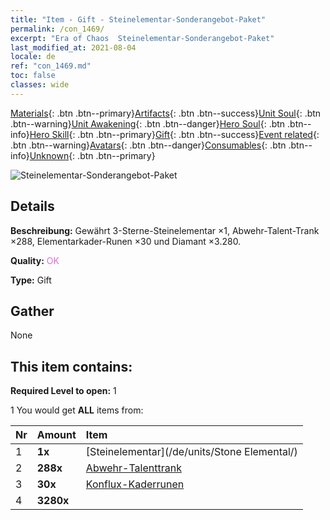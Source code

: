 ```yaml
---
title: "Item - Gift - Steinelementar-Sonderangebot-Paket"
permalink: /con_1469/
excerpt: "Era of Chaos  Steinelementar-Sonderangebot-Paket"
last_modified_at: 2021-08-04
locale: de
ref: "con_1469.md"
toc: false
classes: wide
---
```

 [Materials](/ItemsDE/){: .btn .btn--primary}[Artifacts](/ItemsDE/Artifacts/){: .btn .btn--success}[Unit Soul](/ItemsDE/UnitSoul/){: .btn .btn--warning}[Unit Awakening](/ItemsDE/UnitAwakening/){: .btn .btn--danger}[Hero Soul](/ItemsDE/HeroSoul/){: .btn .btn--info}[Hero Skill](/ItemsDE/HeroSkill/){: .btn .btn--primary}[Gift](/ItemsDE/Gift/){: .btn .btn--success}[Event related](/ItemsDE/Events/){: .btn .btn--warning}[Avatars](/ItemsDE/Avatars/){: .btn .btn--danger}[Consumables](/ItemsDE/Consumables/){: .btn .btn--info}[Unknown](/ItemsDE/Unknown/){: .btn .btn--primary}

 ![Steinelementar-Sonderangebot-Paket](/images/t/i_907083.png)

## Details
 **Beschreibung:** Gewährt 3-Sterne-Steinelementar ×1, Abwehr-Talent-Trank ×288, Elementarkader-Runen ×30 und Diamant ×3.280.

 **Quality:** <span style="color: #DA70D6">OK</span>

 **Type:** Gift

## Gather

  None

## This item contains:

 **Required Level to open:** 1

 1 You would get **ALL** items  from:

  | Nr | Amount |     Item    |
  |:---|:-------|:------------|
  | 1 |  **1x** | [Steinelementar](/de/units/Stone Elemental/) |  | 
  | 2 |  **288x** | [Abwehr-Talenttrank](/ItemsDE/con_787/) |  | 
  | 3 |  **30x** | [Konflux-Kaderrunen](/ItemsDE/con_791/) |  | 
  | 4 |  **3280x** | <i class="fas fa-gem"/> |  | 
